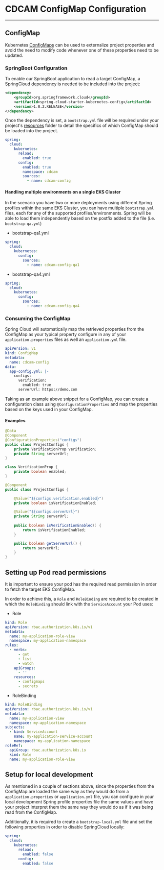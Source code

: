 # CDCAM ConfigMap Configuration

---

## ConfigMap
Kubernetes [ConfigMaps](https://kubernetes.io/docs/concepts/configuration/configmap/)
can be used to externalize project properties and avoid the need
to modify code whenever one of these properties need to be updated.

### SpringBoot Configuration
To enable our SpringBoot application to read a target ConfigMap, a SpringCloud dependency
is needed to be included into the project:
```xml
<dependency>
    <groupId>org.springframework.cloud</groupId>
    <artifactId>spring-cloud-starter-kubernetes-config</artifactId>
    <version>1.0.2.RELEASE</version>
</dependency>
```

Once the dependency is set, a `bootstrap.yml` file will be required under
your project's [resources](/src/main/resources) folder to detail the specifics  of which ConfigMap
should be loaded into the project.

```yaml
spring:
  cloud:
    kubernetes:
      reload:
        enabled: true
      config:
        enabled: true
        namespace: cdcam
        sources:
          - name: cdcam-config
```

#### Handling multiple environments on a single EKS Cluster
In the scenario you have two or more deployments using different Spring profiles
within the same EKS Cluster, you can have multiple `bootstrap.yml` files, each
for any of the supported profiles/environments. Spring will be able to load them
independently based on the postfix added to the file (i.e. `bootstrap-qa.yml`)

- bootstrap-qa1.yml
```yaml
spring:
  cloud:
    kubernetes:
      config:
        sources:
          - name: cdcam-config-qa1
```
- bootstrap-qa4.yml
```yaml
spring:
  cloud:
    kubernetes:
      config:
        sources:
          - name: cdcam-config-qa4
```

### Consuming the ConfigMap
Spring Cloud will automatically map the retrieved properties from the ConfigMap
as your typical property configure in any of your `application.properties` files as well
an `application.yml` file.

```yaml
apiVersion: v1
kind: ConfigMap
metadata:
  name: cdcam-config
data:
  app-config.yml: |-
    configs:
      verification:
        enabled: true
      serverUrl: https://demo.com
```

Taking as an example above snippet for a ConfigMap, you can create a configuration
class using `@ConfigurationProperties` and map the properties based on the keys used
in your ConfigMap.

#### Examples

```java
@Data
@Component
@ConfigurationProperties("configs")
public class ProjectConfigs {
    private VerificationProp verification;
    private String serverUrl;
}

class VerificationProp {
    private boolean enabled;
}
```

```java
@Component
public class ProjectConfigs {

    @Value("${configs.verification.enabled}")
    private boolean isVerificationEnabled;

    @Value("${configs.serverUrl}")
    private String serverUrl;
    
    public boolean isVerificationEnabled() {
        return isVerificationEnabled;
    }

    public boolean getServerUrl() {
        return serverUrl;
    }
}
```

## Setting up Pod read permissions
It is important to ensure your pod has the required read permission in order
to fetch the target EKS ConfigMap.

In order to achieve this, a `Role` and `RoleBinding` are required to be created
in which the `RoleBinding` should link with the `ServiceAccount` your Pod uses:

- Role
```yaml
kind: Role
apiVersion: rbac.authorization.k8s.io/v1
metadata:
  name: my-application-role-view
  namespace: my-application-namespace
rules:
  - verbs:
      - get
      - list
      - watch
    apiGroups:
      - ''
    resources:
      - configmaps
      - secrets
```

- RoleBinding
```yaml
kind: RoleBinding
apiVersion: rbac.authorization.k8s.io/v1
metadata:
  name: my-application-view
  namespace: my-application-namespace
subjects:
  - kind: ServiceAccount
    name: my-application-service-account
    namespace: my-application-namespace
roleRef:
  apiGroup: rbac.authorization.k8s.io
  kind: Role
  name: my-application-role-view
```

## Setup for local development
As mentioned in a couple of sections above, since the properties from the ConfigMap
are loaded the same way as they would do from a `application.properties` or
`application.yml` file, you can configure in your local development Spring profile
properties file the same values and have your project interpret them the same way
they would do as if it was being read from the ConfigMap.

Additionally, it is required to create a `bootstrap-local.yml` file and set the following properties in order to disable
SpringCloud locally:
```yaml
spring:
  cloud:
    kubernetes:
      reload:
        enabled: false
      config:
        enabled: false
```
